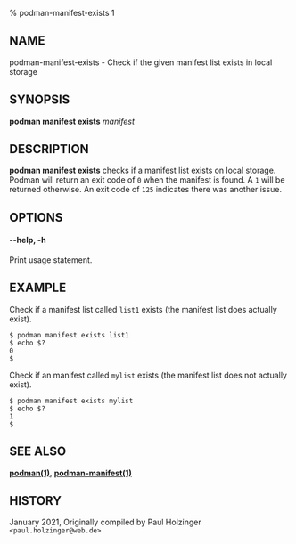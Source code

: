 % podman-manifest-exists 1

## NAME

podman\-manifest\-exists - Check if the given manifest list exists in local storage

## SYNOPSIS

**podman manifest exists** _manifest_

## DESCRIPTION

**podman manifest exists** checks if a manifest list exists on local storage. Podman will
return an exit code of `0` when the manifest is found. A `1` will be returned otherwise.
An exit code of `125` indicates there was another issue.

## OPTIONS

#### **--help**, **-h**

Print usage statement.

## EXAMPLE

Check if a manifest list called `list1` exists (the manifest list does actually exist).

```
$ podman manifest exists list1
$ echo $?
0
$
```

Check if an manifest called `mylist` exists (the manifest list does not actually exist).

```
$ podman manifest exists mylist
$ echo $?
1
$
```

## SEE ALSO

**[podman(1)](podman.md)**, **[podman-manifest(1)](podman-manifest.md)**

## HISTORY

January 2021, Originally compiled by Paul Holzinger `<paul.holzinger@web.de>`
